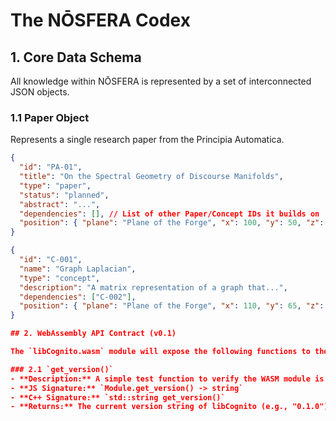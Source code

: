 # The NŌSFERA Codex

## 1. Core Data Schema

All knowledge within NŌSFERA is represented by a set of interconnected JSON objects.

### 1.1 Paper Object
Represents a single research paper from the Principia Automatica.

```json
{
  "id": "PA-01",
  "title": "On the Spectral Geometry of Discourse Manifolds",
  "type": "paper",
  "status": "planned",
  "abstract": "...",
  "dependencies": [], // List of other Paper/Concept IDs it builds on
  "position": { "plane": "Plane of the Forge", "x": 100, "y": 50, "z": -200 }
}

{
  "id": "C-001",
  "name": "Graph Laplacian",
  "type": "concept",
  "description": "A matrix representation of a graph that...",
  "dependencies": ["C-002"],
  "position": { "plane": "Plane of the Forge", "x": 110, "y": 65, "z": -215 }
}

## 2. WebAssembly API Contract (v0.1)

The `libCognito.wasm` module will expose the following functions to the JavaScript environment.

### 2.1 `get_version()`
- **Description:** A simple test function to verify the WASM module is loaded and callable.
- **JS Signature:** `Module.get_version() -> string`
- **C++ Signature:** `std::string get_version()`
- **Returns:** The current version string of libCognito (e.g., "0.1.0").